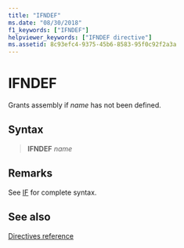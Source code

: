 ```yaml
---
title: "IFNDEF"
ms.date: "08/30/2018"
f1_keywords: ["IFNDEF"]
helpviewer_keywords: ["IFNDEF directive"]
ms.assetid: 8c93efc4-9375-45b6-8583-95f0c92f2a3a
---
```

# IFNDEF

Grants assembly if *name* has not been defined.

## Syntax

> **IFNDEF** *name*

## Remarks

See [IF](../../assembler/masm/if-masm.md) for complete syntax.

## See also

[Directives reference](directives-reference.md)
